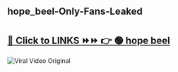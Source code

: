 
 ## hope_beel-Only-Fans-Leaked

# <h2><a href="https://clipsfans.com/hope_beel&ref=git">🔗 Click to LINKS ⏩⏩ 👉 🟢 hope beel </a></h2>

<a href="https://clipsfans.com/hope_beel&ref=git" rel="nofollow" data-target="animated-image.originalLink"><img src="https://i.ibb.co.com/xMMVF88/686577567.gif" alt="Viral Video Original" style="max-width: 100%; display: inline-block;" data-target="animated-image.originalImage"></a>
